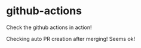 # github-actions

Check the github actions in action!

Checking auto PR creation after merging! Seems ok!
